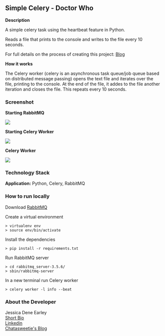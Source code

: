 Simple Celery - Doctor Who
--------------------------


**Description**

A simple celery task using the heartbeat feature in Python.

Reads a file that prints to the console and writes to the file every 10 seconds.

For full details on the process of creating this project: [Blog](https://chatasweetie.com/)    

**How it works**

The Celery worker (celery is an asynchronous task queue/job queue based on distributed message passing) opens the text file and iterates over the file, printing to the console. At the end of the file, it addes to the file another iteration and closes the file. This repeats every 10 seconds. 


### Screenshot

**Starting RabbitMQ**

<img src="static/img/rabbitmq.png">

**Starting Celery Worker**

<img src="static/img/starting-celery.png">

**Celery Worker**

<img src="static/img/celery-process.png" >


### Technology Stack

**Application:** Python, Celery, RabbitMQ    


### How to run locally

Download [RabbitMQ](https://www.rabbitmq.com/)   


Create a virtual environment 

```
> virtualenv env
> source env/bin/activate
```

Install the dependencies

```
> pip install -r requirements.txt
```

Run RabbitMQ server

```
> cd rabbitmq_server-3.5.6/
> sbin/rabbitmq-server 
```

In a new terminal run Celery worker
```
> celery worker -l info --beat
```


### About the Developer    
Jessica Dene Earley    
[Short Bio](https://chatasweetie.com/about-me/)   
[Linkedin](https://www.linkedin.com/in/jessicaearley)    
[Chatasweetie's Blog](https://chatasweetie.com/)    